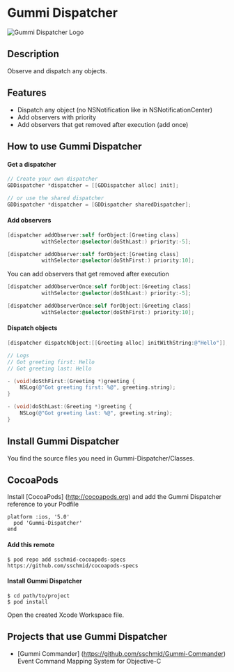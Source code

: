 # Gummi Dispatcher
![Gummi Dispatcher Logo](http://sschmid.com/Libs/Gummi-Dispatcher/Gummi-Dispatcher-128.png)

## Description
Observe and dispatch any objects.

## Features
* Dispatch any object (no NSNotification like in NSNotificationCenter)
* Add observers with priority
* Add observers that get removed after execution (add once)

## How to use Gummi Dispatcher

#### Get a dispatcher

```objective-c
// Create your own dispatcher
GDDispatcher *dispatcher = [[GDDispatcher alloc] init];

// or use the shared dispatcher
GDDispatcher *dispatcher = [GDDispatcher sharedDispatcher];
```

#### Add observers

```objective-c
[dispatcher addObserver:self forObject:[Greeting class]
           withSelector:@selector(doSthLast:) priority:-5];

[dispatcher addObserver:self forObject:[Greeting class]
           withSelector:@selector(doSthFirst:) priority:10];
```

You can add observers that get removed after execution

```objective-c
[dispatcher addObserverOnce:self forObject:[Greeting class]
           withSelector:@selector(doSthLast:) priority:-5];

[dispatcher addObserverOnce:self forObject:[Greeting class]
           withSelector:@selector(doSthFirst:) priority:10];
```

#### Dispatch objects

```objective-c
[dispatcher dispatchObject:[[Greeting alloc] initWithString:@"Hello"]];

// Logs
// Got greeting first: Hello
// Got greeting last: Hello
```

```objective-c
- (void)doSthFirst:(Greeting *)greeting {
    NSLog(@"Got greeting first: %@", greeting.string);
}

- (void)doSthLast:(Greeting *)greeting {
    NSLog(@"Got greeting last: %@", greeting.string);
}
```

## Install Gummi Dispatcher
You find the source files you need in Gummi-Dispatcher/Classes.

## CocoaPods
Install [CocoaPods] (http://cocoapods.org) and add the Gummi Dispatcher reference to your Podfile

```
platform :ios, '5.0'
  pod 'Gummi-Dispatcher'
end
```

#### Add this remote
```
$ pod repo add sschmid-cocoapods-specs https://github.com/sschmid/cocoapods-specs
```

#### Install Gummi Dispatcher

```
$ cd path/to/project
$ pod install
```
Open the created Xcode Workspace file.

## Projects that use Gummi Dispatcher
* [Gummi Commander] (https://github.com/sschmid/Gummi-Commander) Event Command Mapping System for Objective-C

